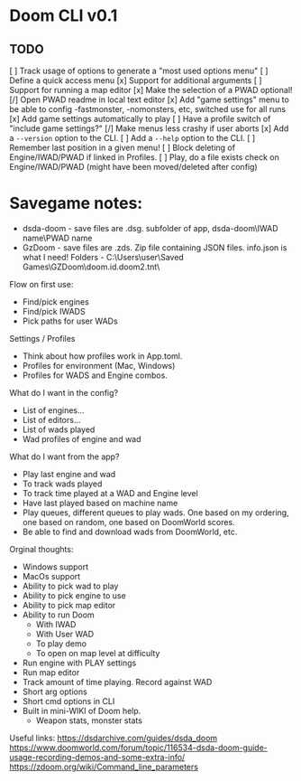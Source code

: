 # Doom CLI v0.1

## TODO
[ ] Track usage of options to generate a "most used options menu"
[ ] Define a quick access menu
[x] Support for additional arguments
[ ] Support for running a map editor
[x] Make the selection of a PWAD optional!
[/] Open PWAD readme in local text editor
[x] Add "game settings" menu to be able to config -fastmonster, -nomonsters, etc, switched use for all runs
[x] Add game settings automatically to play
[ ] Have a profile switch of "include game settings?"
[/] Make menus less crashy if user aborts
[x] Add a `--version` option to the CLI.
[ ] Add a `--help` option to the CLI.
[ ] Remember last position in a given menu!
[ ] Block deleting of Engine/IWAD/PWAD if linked in Profiles.
[ ] Play, do a file exists check on Engine/IWAD/PWAD (might have been moved/deleted after config)

# Savegame notes:
 - dsda-doom - save files are .dsg. subfolder of app, dsda-doom\IWAD name\PWAD name
 - GzDoom - save files are .zds. Zip file containing JSON files. info.json is what I need! Folders - C:\Users\user\Saved Games\GZDoom\doom.id.doom2.tnt\

Flow on first use:
 - Find/pick engines
 - Find/pick IWADS
 - Pick paths for user WADs

Settings / Profiles
 - Think about how profiles work in App.toml.
 - Profiles for environment (Mac, Windows)
 - Profiles for WADS and Engine combos.

What do I want in the config?
 - List of engines...
 - List of editors...
 - List of wads played
 - Wad profiles of engine and wad

 What do I want from the app?
 - Play last engine and wad
 - To track wads played
 - To track time played at a WAD and Engine level
 - Have last played based on machine name
 - Play queues, different queues to play wads. One based on my ordering, one based on random, one based on DoomWorld scores.
 - Be able to find and download wads from DoomWorld, etc.

Orginal thoughts:
- Windows support
- MacOs support
- Ability to pick wad to play
- Ability to pick engine to use
- Ability to pick map editor
- Ability to run Doom
    - With IWAD
    - With User WAD
    - To play demo
    - To open on map level at difficulty
- Run engine with PLAY settings
- Run map editor
- Track amount of time playing. Record against WAD
- Short arg options
- Short cmd options in CLI
- Built in mini-WIKI of Doom help.
    - Weapon stats, monster stats


Useful links:
https://dsdarchive.com/guides/dsda_doom
https://www.doomworld.com/forum/topic/116534-dsda-doom-guide-usage-recording-demos-and-some-extra-info/
https://zdoom.org/wiki/Command_line_parameters